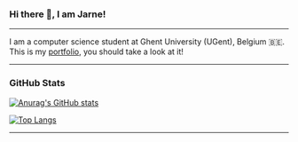 ### Hi there 👋, I am Jarne!

---

I am a computer science student at Ghent University (UGent), Belgium 🇧🇪. 
This is my [portfolio](https://jarneclauw.vercel.app), you should take a look at it! 

---

### GitHub Stats

[![Anurag's GitHub stats](https://github-readme-stats.vercel.app/api?username=jarneclauw&theme=dracula)](https://github.com/anuraghazra/github-readme-stats)

[![Top Langs](https://github-readme-stats.vercel.app/api/top-langs/?username=jarneclauw&theme=dracula)](https://github.com/anuraghazra/github-readme-stats)

---

